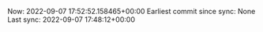 Now: 2022-09-07 17:52:52.158465+00:00 Earliest commit since sync: None Last sync: 2022-09-07 17:48:12+00:00
